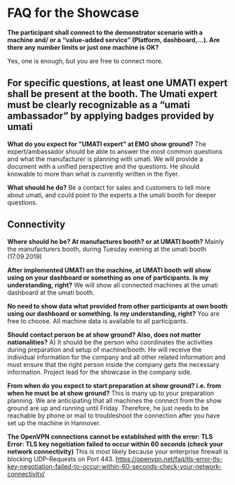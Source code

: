 # FAQ for the Showcase

**The participant shall connect to the demonstrator scenario with a machine and/ or a “value-added service” (Platform, dashboard,…). Are there any number limits or just one machine is OK?**

Yes, one is enough, but you are free to connect more.

## For specific questions, at least one UMATI expert shall be present at the booth. The Umati expert must be clearly recognizable as a “umati ambassador” by applying badges provided by umati

**What do you expect for "UMATI expert" at EMO show ground?**
The expert/ambassador should be able to answer the most common questions and what the manufacturer is planning with umati. We will provide a document with a unified perspective and the questions. He should knowable to more than what is currently written in the flyer.

**What should he do?**
Be a contact for sales and customers to tell more about umati, and could point to the experts a the umati booth for deeper questions.

## Connectivity

**Where should he be? At manufactures booth? or at UMATI booth?**
Mainly the manufacturers booth, during Tuesday evening at the umati booth (17.09.2019)

**After implemented UMATI on the machine, at UMATI booth will show using on your dashboard or something as one of participants. Is my understanding, right?**
We will show all connected machines at the umati dashboard at the umati booth.

**No need to show data what provided from other participants at own booth using our dashboard or something. Is my understanding, right?**
You are free to choose. All machine data is available to all participants.

**Should contact person be at show ground? Also, does not matter nationalities?**
A) It should be the person who coordinates the activities during preparation and setup of machine/booth. He will receive the individual information for the company and all other related information and must ensure that the right person inside the company gets the necessary information. Project lead for the showcase in the company side.

**From when do you expect to start preparation at show ground? i.e. from when he must be at show ground?**
This is many up to your preparation planning. We are anticipating that all machines the connect from the show ground are up and running until Friday. Therefore, he just needs to be reachable by phone or mail to troubleshoot the connection after you have set up the machine in Hannover.

**The OpenVPN connections cannot be established with the error: TLS Error: TLS key negotiation failed to occur within 60 seconds (check your network connectivity)**
This is most likely because your enterprise firewall is blocking UDP-Requests on Port 443.
<https://openvpn.net/faq/tls-error-tls-key-negotiation-failed-to-occur-within-60-seconds-check-your-network-connectivity/>
